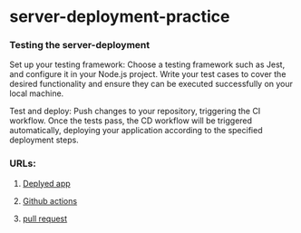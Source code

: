 # server-deployment-practice

### Testing the server-deployment

Set up your testing framework: Choose a testing framework such as Jest,  and configure it in your Node.js project. Write your test cases to cover the desired functionality and ensure they can be executed successfully on your local machine.

Test and deploy: Push changes to your repository, triggering the CI workflow. Once the tests pass, the CD workflow will be triggered automatically, deploying your application according to the specified deployment steps.


### URLs:

1. [Deplyed app](https://tasneemhassasneh.github.io/server-deployment-practice/)

2. [Github actions](https://github.com/TasneemHassasneh/server-deployment-practice/actions)

3. [pull request](https://github.com/TasneemHassasneh/server-deployment-practice/pull/2)
